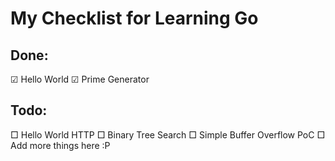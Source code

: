 # My Checklist for Learning Go #
## Done:
☑  Hello World
☑  Prime Generator

## Todo:
□ Hello World HTTP
□ Binary Tree Search
□ Simple Buffer Overflow PoC
□ Add more things here :P